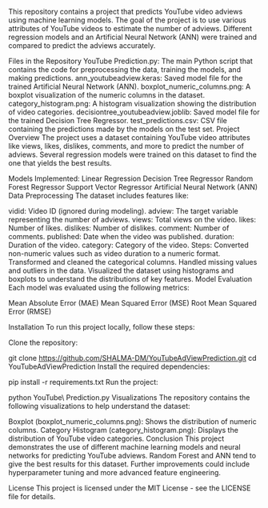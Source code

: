 This repository contains a project that predicts YouTube video adviews using machine learning models. The goal of the project is to use various attributes of YouTube videos to estimate the number of adviews. Different regression models and an Artificial Neural Network (ANN) were trained and compared to predict the adviews accurately.

Files in the Repository
YouTube Prediction.py: The main Python script that contains the code for preprocessing the data, training the models, and making predictions.
ann_youtubeadview.keras: Saved model file for the trained Artificial Neural Network (ANN).
boxplot_numeric_columns.png: A boxplot visualization of the numeric columns in the dataset.
category_histogram.png: A histogram visualization showing the distribution of video categories.
decisiontree_youtubeadview.joblib: Saved model file for the trained Decision Tree Regressor.
test_predictions.csv: CSV file containing the predictions made by the models on the test set.
Project Overview
The project uses a dataset containing YouTube video attributes like views, likes, dislikes, comments, and more to predict the number of adviews. Several regression models were trained on this dataset to find the one that yields the best results.

Models Implemented:
Linear Regression
Decision Tree Regressor
Random Forest Regressor
Support Vector Regressor
Artificial Neural Network (ANN)
Data Preprocessing
The dataset includes features like:

vidid: Video ID (ignored during modeling).
adview: The target variable representing the number of adviews.
views: Total views on the video.
likes: Number of likes.
dislikes: Number of dislikes.
comment: Number of comments.
published: Date when the video was published.
duration: Duration of the video.
category: Category of the video.
Steps:
Converted non-numeric values such as video duration to a numeric format.
Transformed and cleaned the categorical columns.
Handled missing values and outliers in the data.
Visualized the dataset using histograms and boxplots to understand the distributions of key features.
Model Evaluation
Each model was evaluated using the following metrics:

Mean Absolute Error (MAE)
Mean Squared Error (MSE)
Root Mean Squared Error (RMSE)

Installation
To run this project locally, follow these steps:

Clone the repository:

git clone https://github.com/SHALMA-DM/YouTubeAdViewPrediction.git
cd YouTubeAdViewPrediction
Install the required dependencies:

pip install -r requirements.txt
Run the project:

python YouTube\ Prediction.py
Visualizations
The repository contains the following visualizations to help understand the dataset:

Boxplot (boxplot_numeric_columns.png): Shows the distribution of numeric columns.
Category Histogram (category_histogram.png): Displays the distribution of YouTube video categories.
Conclusion
This project demonstrates the use of different machine learning models and neural networks for predicting YouTube adviews. Random Forest and ANN tend to give the best results for this dataset. Further improvements could include hyperparameter tuning and more advanced feature engineering.

License
This project is licensed under the MIT License - see the LICENSE file for details.
